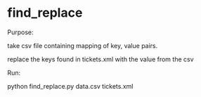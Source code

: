 # find_replace
Purpose:

take csv file containing mapping of key, value pairs.

replace the keys found in tickets.xml with the value from the csv

Run:

python find_replace.py data.csv tickets.xml


